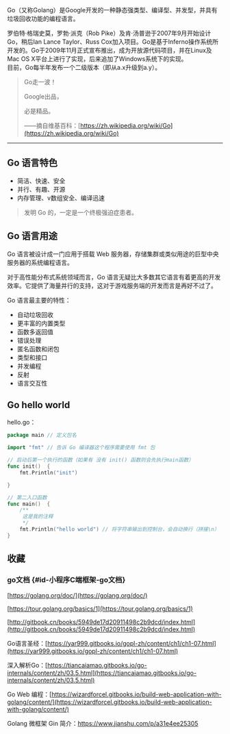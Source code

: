 Go（又称Golang）是Google开发的一种静态强类型、编译型、并发型，并具有垃圾回收功能的编程语言。

罗伯特·格瑞史莫，罗勃·派克（Rob Pike）及肯·汤普逊于2007年9月开始设计Go，稍后Ian Lance Taylor、Russ Cox加入项目。Go是基于Inferno操作系统所开发的。Go于2009年11月正式宣布推出，成为开放源代码项目，并在Linux及Mac OS X平台上进行了实现，后来追加了Windows系统下的实现。  
目前，Go每半年发布一个二级版本（即从a.x升级到a.y）。

> Go走一波！
>
> Google出品，
>
> 必是精品。
>
> ——摘自维基百科：[https://zh.wikipedia.org/wiki/Go](https://zh.wikipedia.org/wiki/Go)

---

## Go 语言特色

* 简洁、快速、安全
* 并行、有趣、开源
* 内存管理、v数组安全、编译迅速

> 发明 Go 的，一定是一个终极强迫症患者。

## Go 语言用途

Go 语言被设计成一门应用于搭载 Web 服务器，存储集群或类似用途的巨型中央服务器的系统编程语言。

对于高性能分布式系统领域而言，Go 语言无疑比大多数其它语言有着更高的开发效率。它提供了海量并行的支持，这对于游戏服务端的开发而言是再好不过了。

Go 语言最主要的特性：

* 自动垃圾回收
* 更丰富的内置类型
* 函数多返回值
* 错误处理
* 匿名函数和闭包
* 类型和接口
* 并发编程
* 反射
* 语言交互性

## Go hello world

hello.go：

```go
package main // 定义包名

import "fmt" // 告诉 Go 编译器这个程序需要使用 fmt 包

// 启动后第一个执行的函数（如果有 没有 init() 函数则会先执行main函数）
func init()  {
    fmt.Println("init")

}

// 第二入口函数
func main()  {
    /**
     这是我的注释
     */
    fmt.Println("hello world") // 将字符串输出到控制台，会自动换行（拼接\n）
}
```

## 收藏

### go文档 {#id-小程序C端框架-go文档}

[https://golang.org/doc/](https://golang.org/doc/)

[https://tour.golang.org/basics/1](https://tour.golang.org/basics/1)

[http://gitbook.cn/books/5949de17d20911498c2b9dcd/index.html](http://gitbook.cn/books/5949de17d20911498c2b9dcd/index.html)

Go语言圣经：[https://yar999.gitbooks.io/gopl-zh/content/ch1/ch1-07.html](https://yar999.gitbooks.io/gopl-zh/content/ch1/ch1-07.html)

深入解析Go：[https://tiancaiamao.gitbooks.io/go-internals/content/zh/03.5.html](https://tiancaiamao.gitbooks.io/go-internals/content/zh/03.5.html)

Go Web 编程：[https://wizardforcel.gitbooks.io/build-web-application-with-golang/content/](https://wizardforcel.gitbooks.io/build-web-application-with-golang/content/)

Golang 微框架 Gin 简介：https://www.jianshu.com/p/a31e4ee25305



